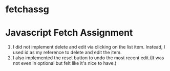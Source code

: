 # fetchassg
# Javascript Fetch Assignment
1. I did not implement delete and edit via clicking on the list item. Instead, I used id as my reference to delete and edit the item.
2. I also implemented the reset button to undo the most recent edit.(It was not even in optional but felt like it's nice to have.)
